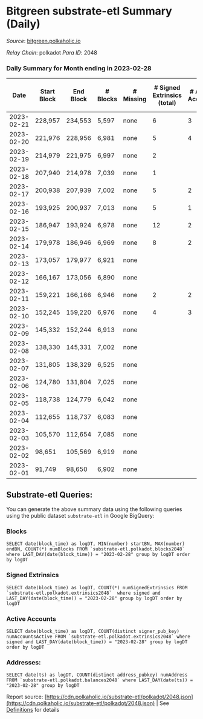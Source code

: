 # Bitgreen substrate-etl Summary (Daily)

_Source_: [bitgreen.polkaholic.io](https://bitgreen.polkaholic.io)

*Relay Chain*: polkadot
*Para ID*: 2048



### Daily Summary for Month ending in 2023-02-28


| Date | Start Block | End Block | # Blocks | # Missing | # Signed Extrinsics (total) | # Active Accounts | # Addresses with Balances | # Events | # Transfers | # XCM Transfers In | # XCM Transfers Out |
| ---- | ----------- | --------- | -------- | --------- | --------------------------- | ----------------- | ------------------------- | -------- | ----------- | ------------------ | ------------------- |
| 2023-02-21 | 228,957 | 234,553 | 5,597 | none  | 6 | 3 |  | 35,664 | 3  |   |   |
| 2023-02-20 | 221,976 | 228,956 | 6,981 | none  | 5 | 4 | 232 | 44,378 | 3  |   |   |
| 2023-02-19 | 214,979 | 221,975 | 6,997 | none  | 2 |  | 229 | 45,050 | 3  |   |   |
| 2023-02-18 | 207,940 | 214,978 | 7,039 | none  | 1 |  | 226 | 45,660 | 1  |   |   |
| 2023-02-17 | 200,938 | 207,939 | 7,002 | none  | 5 | 2 | 225 | 47,342 | 1  |   |   |
| 2023-02-16 | 193,925 | 200,937 | 7,013 | none  | 5 | 1 | 224 | 47,444 | 5  |   |   |
| 2023-02-15 | 186,947 | 193,924 | 6,978 | none  | 12 | 2 | 219 | 49,507 | 11  |   |   |
| 2023-02-14 | 179,978 | 186,946 | 6,969 | none  | 8 | 2 | 208 | 49,921 | 8  |   |   |
| 2023-02-13 | 173,057 | 179,977 | 6,921 | none  |  |  | 200 | 49,437 |   |   |   |
| 2023-02-12 | 166,167 | 173,056 | 6,890 | none  |  |  | 200 | 49,154 |   |   |   |
| 2023-02-11 | 159,221 | 166,166 | 6,946 | none  | 2 | 2 | 200 | 49,628 | 3  |   |   |
| 2023-02-10 | 152,245 | 159,220 | 6,976 | none  | 4 | 3 | 197 | 50,110 | 6  |   |   |
| 2023-02-09 | 145,332 | 152,244 | 6,913 | none  |  |  | 192 | 49,300 |   |   |   |
| 2023-02-08 | 138,330 | 145,331 | 7,002 | none  |  |  | 192 |  |   |   |   |
| 2023-02-07 | 131,805 | 138,329 | 6,525 | none  |  |  | 188 |  |   |   |   |
| 2023-02-06 | 124,780 | 131,804 | 7,025 | none  |  |  | 188 |  |   |   |   |
| 2023-02-05 | 118,738 | 124,779 | 6,042 | none  |  |  | 187 |  |   |   |   |
| 2023-02-04 | 112,655 | 118,737 | 6,083 | none  |  |  | 186 |  |   |   |   |
| 2023-02-03 | 105,570 | 112,654 | 7,085 | none  |  |  | 186 |  |   |   |   |
| 2023-02-02 | 98,651 | 105,569 | 6,919 | none  |  |  | 180 |  |   |   |   |
| 2023-02-01 | 91,749 | 98,650 | 6,902 | none  |  |  | 179 |  |   |   |   |

## Substrate-etl Queries:
You can generate the above summary data using the following queries using the public dataset `substrate-etl` in Google BigQuery:


### Blocks
```
SELECT date(block_time) as logDT, MIN(number) startBN, MAX(number) endBN, COUNT(*) numBlocks FROM `substrate-etl.polkadot.blocks2048`  where LAST_DAY(date(block_time)) = "2023-02-28" group by logDT order by logDT
```


### Signed Extrinsics
```
SELECT date(block_time) as logDT, COUNT(*) numSignedExtrinsics FROM `substrate-etl.polkadot.extrinsics2048`  where signed and LAST_DAY(date(block_time)) = "2023-02-28" group by logDT order by logDT
```


### Active Accounts
```
SELECT date(block_time) as logDT, COUNT(distinct signer_pub_key) numAccountsActive FROM `substrate-etl.polkadot.extrinsics2048` where signed and LAST_DAY(date(block_time)) = "2023-02-28" group by logDT order by logDT
```


### Addresses:
```
SELECT date(ts) as logDT, COUNT(distinct address_pubkey) numAddress FROM `substrate-etl.polkadot.balances2048` where LAST_DAY(date(ts)) = "2023-02-28" group by logDT
```



Report source: [https://cdn.polkaholic.io/substrate-etl/polkadot/2048.json](https://cdn.polkaholic.io/substrate-etl/polkadot/2048.json) | See [Definitions](/DEFINITIONS.md) for details
